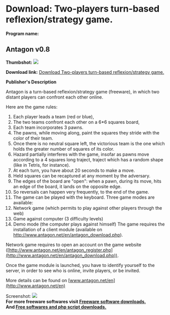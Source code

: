 # Download: Two-players turn-based reflexion/strategy game.

**Program name:**

## Antagon v0.8

  
**Thumbshot:** ![](http://www.freewarefiles.com/screenshot/antagon_md.gif)   
  
**Download link:** [Download Two-players turn-based reflexion/strategy game.](http://freesoftwares.boysofts.com/Antagon-V_program_15387.html)  
  


**Publisher's Description**  
  


Antagon is a turn-based reflexion/strategy game (freeware), in which two distant players can confront each other online. 

Here are the game rules: 

  1. Each player leads a team (red or blue), 
  2. The two teams confront each other on a 6*6 squares board, 
  3. Each team incorporates 3 pawns. 
  4. The pawns, while moving along, paint the squares they stride with the color of their team. 
  5. Once there is no neutral square left, the victorious team is the one which holds the greater number of squares of its color. 
  6. Hazard partially interferes with the game, insofar as pawns move according to a 4 squares long traject, traject which has a random shape (like in Tetris, for instance). 
  7. At each turn, you have about 20 seconds to make a move. 
  8. Held squares can be recaptured at any moment by the adversary. 
  9. The edges of the board are "open": when a pawn, during its move, hits an edge of the board, it lands on the opposite edge. 
  10. So reversals can happen very frequently, to the end of the game. 
  11. The game can be played with the keyboard. 
Three game modes are available: 
  1. Network game (which permits to play against other players through the web) 
  2. Game against computer (3 difficulty levels) 
  3. Demo mode (the computer plays against himself) 
The game requires the installation of a client module (available on <http://www.antagon.net/en/antagon_download.php>). 

Network game requires to open an account on the game website ([http://www.antagon.net/en/antagon_register.php](http://www.antagon.net/en/antagon_download.php)).

Once the game module is launched, you have to identify yourself to the server, in order to see who is online, invite players, or be invited. 

More details can be found on [www.antagon.net/en](http://www.antagon.net/en)

  
  
Screenshot: ![](http://www.freewarefiles.com/screenshot/antagon.gif)   
**For more freeware softwares visit [Freeware software downloads.](http://freesoftwares.boysofts.com/)**   
**And [Free softwares and php script downloads.](http://www.boysofts.com/)**
